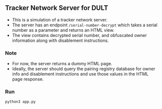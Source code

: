 ## Tracker Network Server for DULT

- This is a simulation of a tracker network server.  
- The server has an endpoint ```/serial-number-decrypt``` which
takes a serial number as a parameter and returns an HTML view.
- The view contains decrypted serial number, and obfuscated owner information along with disablement instructions.

### Note
- For now, the server returns a dummy HTML page.  
- Ideally, the server should query the pairing registry database
 for owner info and disablement instructions and use those values in the HTML page response.

### Run

```python3 app.py```